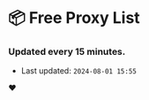 # :package: Free Proxy List
### Updated every 15 minutes.

- Last updated: `2024-08-01 15:55`

:heart:
